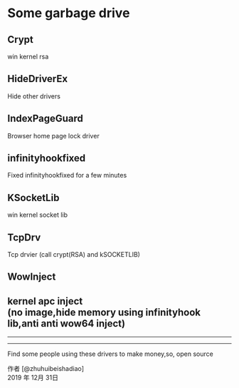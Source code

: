# Some garbage drive  


## Crypt  

win kernel rsa  

## HideDriverEx  
Hide other drivers  

## IndexPageGuard  
Browser home page lock driver  

## infinityhookfixed  
Fixed infinityhookfixed for a few minutes  

## KSocketLib  
win kernel socket lib  

## TcpDrv  
Tcp drvier (call crypt(RSA) and kSOCKETLIB)  

## WowInject  
kernel apc inject   
(no image,hide memory using infinityhook lib,anti anti wow64 inject)  
------  
------  
------  

Find some people using these drivers to make money,so, open source  

作者 [@zhuhuibeishadiao]      
2019 年 12月 31日      

